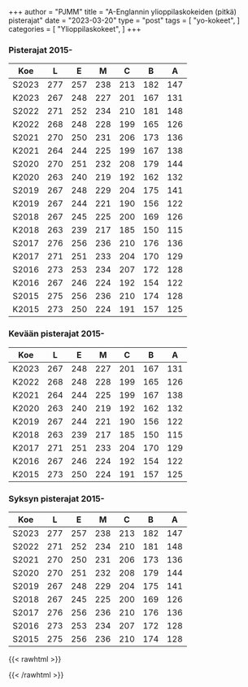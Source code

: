 +++
author = "PJMM"
title = "A-Englannin ylioppilaskokeiden (pitkä) pisterajat"
date = "2023-03-20"
type = "post"
tags = [
    "yo-kokeet",
    ]
categories = [
    "Ylioppilaskokeet",
]
+++

### Pisterajat 2015-

| Koe | L | E | M | C | B | A |
|-----|-----|-----|-----|-----|-----|-----|
| S2023 | 277 | 257 | 238 |	213 | 182 |	147 |
| K2023 | 267 | 248 | 227 |	201 | 167 |	131 | 
| S2022 | 271 | 252 | 234 |	210 | 181 |	148 |
| K2022 | 268 | 248 | 228 |	199 | 165 |	126 | 
| S2021 | 270 | 250 | 231 |	206 | 173 |	136 |
| K2021 | 264 | 244 | 225 |	199 | 167 |	138 |
| S2020 | 270 | 251 | 232 |	208 | 179 |	144 |
| K2020 | 263 | 240 | 219 |	192 | 162 |	132 |
| S2019 | 267 | 248 | 229 |	204 | 175 |	141 |
| K2019 | 267 | 244 | 221 |	190 | 156 |	122 | 
| S2018 | 267 | 245 | 225 |	200 | 169 |	126 |
| K2018 | 263 | 239 | 217 |	185 | 150 |	115 | 
| S2017 | 276 | 256 | 236 |	210 | 176 |	136 |
| K2017 | 271 | 251 | 233 |	204 | 170 |	129 | 
| S2016 | 273 | 253 | 234 |	207 | 172 |	128 |
| K2016 | 267 | 246 | 224 |	192 | 154 |	122 | 
| S2015 | 275 | 256 | 236 |	210 | 174 |	128 |
| K2015 | 273 | 250 | 224 |	191 | 157 |	125 |

### Kevään pisterajat 2015-
| Koe | L | E | M | C | B | A |
|-----|-----|-----|-----|-----|-----|-----|
| K2023 | 267 | 248 | 227 |	201 | 167 |	131 | 
| K2022 | 268 | 248 | 228	| 199 | 165	| 126 |
| K2021 | 264 | 244 |	225 | 199 | 167 | 138 |
| K2020 | 263 | 240 |	219 | 192 | 162 | 132 |
| K2019 | 267 | 244 |	221 | 190 | 156 | 122 |
| K2018 | 263 | 239 |	217 | 185 | 150 | 115 |
| K2017 | 271 | 251 |	233 | 204 | 170 | 129 |
| K2016 | 267 | 246 |	224 | 192 | 154 | 122 |
| K2015 | 273 | 250 |	224 | 191 | 157 | 125 |

### Syksyn pisterajat 2015-

| Koe | L | E | M | C | B | A |
|-----|-----|-----|-----|-----|-----|-----|
| S2023 | 277 | 257 | 238 |	213 | 182 |	147 |
| S2022 | 271 | 252 | 234 |	210 | 181 |	148 |
| S2021 | 270 | 250 | 231 |	206 | 173 |	136 |
| S2020 | 270 | 251 | 232 |	208 | 179 |	144 |
| S2019 | 267 | 248 | 229 |	204 | 175 |	141 |
| S2018 | 267 | 245 | 225 |	200 | 169 |	126 |
| S2017 | 276 | 256 | 236 |	210 | 176 |	136 |
| S2016 | 273 | 253 | 234 |	207 | 172 |	128 |
| S2015 | 275 | 256 | 236 |	210 | 174 |	128 |


{{< rawhtml >}}
<style>

.content {
    overflow: auto;
}

</style>
{{< /rawhtml >}}


